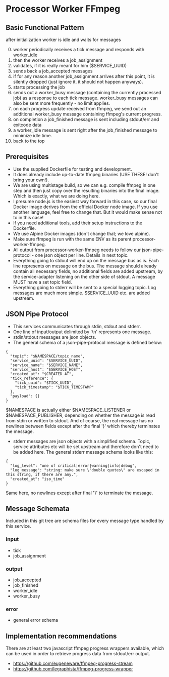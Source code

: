 
# Processor Worker FFmpeg

## Basic Functional Pattern

after initialization worker is idle and waits for messages

0. worker periodically receives a tick message and responds with worker_idle
1. then the worker receives a job_assignment
2. validates, if it is really meant for him ($SERVICE_UUID)
3. sends back a job_accepted messages
4. if for any reason another job_assignment arrives after this point, it is silently dropped (just ignore it. it should not happen anyways).
4. starts processing the job
5. sends out a worker_busy message (containing the currently processed job) as a response to each tick message. worker_busy messages can also be sent more frequently - no limit applies.
6. on each progress update received from ffmpeg, we send out an additional worker_busy message containing ffmpeg's current progress.
7. on completion a job_finished message is sent including stdout/err and exitcode data
8. a worker_idle message is sent right after the job_finished message to minimize idle time. 
9. back to the top

## Prerequisites

* Use the supplied Dockerfile for testing and development. 
* It does already include up-to-date ffmpeg binaries (USE THESE! don't bring your own!).
* We are using multistage build, so we can e.g. compile ffmpeg in one step and then just copy over the resulting binaries into the final image. Which is exactly, what we are doing here.
* I presume node.js is the easiest way forward in this case, so our final Docker image derives from the official Docker node image. If you use another language, feel free to change that. But it would make sense not to in this case!
* If you need additional tools, add their setup instructions to the Dockerfile.
* We use Alpine Docker images (don't change that; we love alpine).
* Make sure ffmpeg is run with the same ENV as its parent processor-worker-ffmpeg.
* All output from processor-worker-ffmpeg needs to follow our json-pipe-protocol - one json object per line. Details in next topic.
* Everything going to stdout will end up on the message bus as is. Each line represents on message on the bus. The message should already contain all necessary fields, no additional fields are added  upstream, by the service-adapter listening on the other side of stdout. A message MUST have a set topic field.
* Everything going to stderr will be sent to a special logging topic. Log messages are much more simple. $SERVICE_UUID etc. are added upstream.

## JSON Pipe Protocol

* This services communicates through stdin, stdout and stderr. 
* One line of input/output delimited by '\n' represents one message.
* stdin/stdout messages are json objects.
* The general schema of a json-pipe-protocol message is defined below:
```
{
  "topic": "$NAMESPACE/topic_name",
  "service_uuid": "$SERVICE_UUID",
  "service_name": "$SERVICE_NAME",
  "service_host": "$SERVICE_HOST",
  "created_at": "$CREATED_AT",
  "tick_reference": {
    "tick_uuid": "$TICK_UUID",
    "tick_timestamp": "$TICK_TIMESTAMP"
  },
  "payload": {}
}
```
$NAMESPACE is actually either $NAMESPACE_LISTENER or $NAMESPACE_PUBLISHER, depending on whether the message is read from stdin or written to stdout. And of course, the real message has no newlines between fields except after the final '}' which thereby terminates the message.
* stderr messages are json objects with a simplified schema. Topic, service attributes etc will be set upstream and therefore don't need to be added here. The general stderr message schema looks like this:
```
{
  "log_level": "one of critical|error|warning|info|debug",
  "log_message": "string: make sure \"double quotes\" are escaped in this string, if there are any.",
  "created_at": "iso_time"
}
```
Same here, no newlines except after final '}' to terminate the message.

## Message Schemata

Included in this git tree are schema files for every message type handled by this service.

### input

* tick
* job_assignment

### output

* job_accepted
* job_finished
* worker_idle
* worker_busy

### error

* general error schema

## Implementation recommendations

There are at least two javascript ffmpeg progress wrappers available, which can be used in order to retrieve progress data from stdout/err output.

* https://github.com/eugeneware/ffmpeg-progress-stream
* https://github.com/legraphista/ffmpeg-progress-wrapper